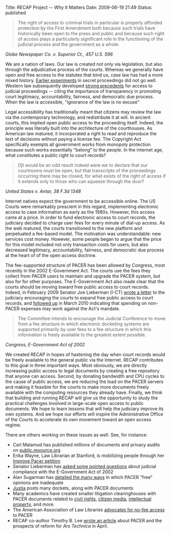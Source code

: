 Title: RECAP Project -- Why It Matters
Date: 2009-06-19 21:49
Status: published

> The right of access to criminal trials in particular is properly
> afforded protection by the First Amendment both because such trials
> have historically been open to the press and public and because such
> right of access plays a particularly significant role in the
> functioning of the judicial process and the government as a whole.

*Globe Newspaper Co. v. Superior Ct., 457 U.S. 596*

We are a nation of laws. Our law is created not only via legislation,
but also through the adjudicative process of the courts. Whereas we
generally have open and free access to the statutes that bind us, case
law has had a more mixed history. [Earlier
experiments](http://en.wikipedia.org/wiki/Star_Chamber) in secret
proceedings did not go well. Western law subsequently developed [strong
precedents](http://www.oyez.org/cases/1970-1979/1979/1979_79_243) for
access to judicial proceedings -- citing the importance of transparency
in promoting court legitimacy, accountability, fairness, and democratic
due process. When the law is accessible, "ignorance of the law is no
excuse"

Legal accessibility has traditionally meant that citizens may review the
law via the contemporary technology, and redistribute it at will. In
ancient courts, this implied open public access to the proceeding
itself. Indeed, the principle was literally built into the architecture
of the courthouses. As American law matured, it incorporated a right to
read and reproduce the text of decisions without paying a license fee.
The Copyright Act specifically exempts all government works from
monopoly protection because such works essentially "belong" to the
people. In the internet age, what constitutes a public right to court
records?

> \[I\]t would be an odd result indeed were we to declare that our
> courtrooms must be open, but that transcripts of the proceedings
> occurring there may be closed, for what exists of the right of access
> if it extends only to those who can squeeze through the door?

*United States v. Antar, 38 F.3d 1348*

Internet natives expect the government to be accessible online. The US
Courts were remarkably prescient in this regard, implementing electronic
access to case information as early as the 1980s. However, this access
came at a price. In order to fund electronic access to court records,
the judiciary decided to charge user fees for every minute of dial-up
access. As the web matured, the courts transitioned to the new platform
and perpetuated a fee-based model. The motivation was understandable:
new services cost money. However, some people began to argue that the
price for this model included not only transaction costs for users, but
also decreased legitimacy, accountability, fairness, and democratic due
process at the heart of of the open access doctrine.

The fee-supported structure of PACER has been allowed by Congress, most
recently in the 2002 E-Government Act. The courts use the fees they
collect from PACER users to maintain and upgrade the PACER system, but
also for for other purposes. The E-Government Act also made clear that
the courts should be moving toward free public access to court records.
Indeed, in February 2009 Senator Joe Lieberman (I-CT) [wrote a
letter](http://managingmiracles.blogspot.com/2009/03/lieberman-letter-on-crs-reports.html)
to the judiciary encouraging the courts to expand free public access to
court records, and [followed
up](http://managingmiracles.blogspot.com/2010/03/e-government-oversight-committee-writes.html)
in March 2010 indicating that spending on non-PACER expenses may work
against the Act's mandate.

> The Committee intends to encourage the Judicial Conference to move
> from a fee structure in which electronic docketing systems are
> supported primarily by user fees to a fee structure in which this
> information is freely available to the greatest extent possible.

*Congress, E-Government Act of 2002*

We created RECAP in hopes of hastening the day when court records would
be freely available to the general public via the Internet. RECAP
contributes to this goal in three important ways. Most obviously, we are
directly increasing public access to legal documents by creating a free
repository that anyone can access. Second, by donating bandwidth and CPU
cycles to the cause of public access, we are reducing the load on the
PACER servers and making it feasible for the courts to make more
documents freely available with the computing resources they already
have. Finally, we think that building and running RECAP will give us the
opportunity to study the practical challenges involved in large-scale
open access to public documents. We hope to learn lessons that will help
the judiciary improve its own systems. And we hope our efforts will
inspire the Administrative Office of the Courts to accelerate its own
movement toward an open access regime.

There are others working on these issues as well. See, for instance:

-   Carl Malamud has published millions of documents and privacy audits
    on [public.resource.org](http://public.resource.org/uscourts.gov/)
-   Erika Wayne, Law Librarian at Stanford, is mobilizing people through
    her [Improve Pacer
    petition](http://www.thepetitionsite.com/1/improve-PACER)
-   Senator Lieberman has [asked some pointed
    questions](http://hsgac.senate.gov/public/_files/022709courttransparency.pdf)
    about judicial compliance with the E-Government Act of 2002
-   Alan Sugarman has [detailed the many
    ways](http://www.hyperlaw.com/index.html) in which PACER "free"
    opinions are inadequate
-   [Justia](http://cases.justia.com/federal/district-courts/) posts
    many dockets, along with PACER documents
-   Many academics have created smaller litigation clearinghouses with
    PACER documents related to [civil
    rights](http://clearinghouse.wustl.edu/), [citizen
    media](http://www.citmedialaw.org/database), [intellectual
    property](http://lexmachina.stanford.edu/), and more.
-   The American Association of Law Libraries [advocates for no-fee
    access](http://aallwash.wordpress.com/2009/03/02/sen-lieberman-requests-answers-from-the-judicial-conference-on-compliance-with-court-provisions-of-the-e-government-act-of-2002/)
    to PACER
-   RECAP co-author Timothy B. Lee [wrote an
    article](http://arstechnica.com/tech-policy/news/2009/04/case-against-pacer.ars)
    about PACER and the prospects of reform for *Ars Technica* in April.

